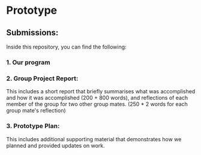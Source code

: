 # Prototype

## Submissions:
Inside this repository, you can find the following:
### 1. Our program
### 2. Group Project Report: 
This includes a short report that briefly summarises what was accomplished and how it was accomplished (200 + 800 words), and reflections of each member of the group for two other group mates. (250 * 2 words for each group mate's reflection)
### 3. Prototype Plan:
This includes additional supporting material that demonstrates how we planned and provided updates on work. 
